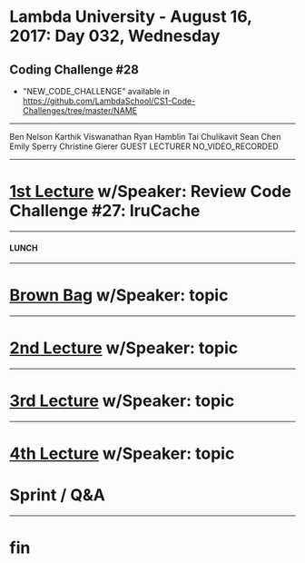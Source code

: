 # Lambda University - August 16, 2017: Day 032, Wednesday
## Coding Challenge #28
- "NEW_CODE_CHALLENGE" available in https://github.com/LambdaSchool/CS1-Code-Challenges/tree/master/NAME
***
Ben Nelson
Karthik Viswanathan
Ryan Hamblin
Tai Chulikavit
Sean Chen
Emily Sperry
Christine Gierer
GUEST LECTURER
NO_VIDEO_RECORDED
***
# [1st Lecture](VIDEO_RECORDED_NOT_POSTED) w/Speaker: Review Code Challenge #27: lruCache
***
#### LUNCH
***
# [Brown Bag](VIDEO_RECORDED_NOT_POSTED) w/Speaker: topic
***
# [2nd Lecture](VIDEO_RECORDED_NOT_POSTED) w/Speaker: topic
***
# [3rd Lecture](VIDEO_RECORDED_NOT_POSTED) w/Speaker: topic
***
# [4th Lecture](VIDEO_RECORDED_NOT_POSTED) w/Speaker: topic
# Sprint / Q&A
***
# fin
